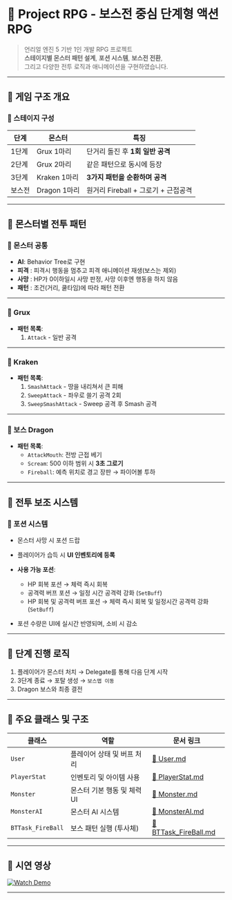 # 🐲 Project RPG - 보스전 중심 단계형 액션 RPG

> 언리얼 엔진 5 기반 1인 개발 RPG 프로젝트  
> **스테이지별 몬스터 패턴 설계**, **포션 시스템**, **보스전 전환**,  
> 그리고 다양한 전투 로직과 애니메이션을 구현하였습니다.

---

## 🧭 게임 구조 개요

### 📍 스테이지 구성

| 단계 | 몬스터  | 특징 |
|------|----------|--------|
| 1단계 | Grux 1마리 | 단거리 돌진 후 **1회 일반 공격** |
| 2단계 | Grux 2마리 | 같은 패턴으로 동시에 등장 |
| 3단계 | Kraken 1마리 | **3가지 패턴을 순환하며 공격** |
| 보스전 | Dragon 1마리 | 원거리 Fireball + 그로기 + 근접공격 |

---

## 🧪 몬스터별 전투 패턴

### 🧟 몬스터 공통
- **AI**: Behavior Tree로 구현
- **피격** : 피격시 행동을 멈추고 피격 애니메이션 재생(보스는 제외)
- **사망** : HP가 0이하일시 사망 판정, 사망 이후엔 행동을 하지 않음
- **패턴** : 조건(거리, 쿨타임)에 따라 패턴 전환

---

### 🦍 Grux

- **패턴 목록**: 
  1. `Attack` - 일반 공격

---

### 🐙 Kraken
- **패턴 목록**:
  1. `SmashAttack` - 땅을 내리쳐서 큰 피해
  2. `SweepAttack` - 좌우로 쓸기 공격 2회
  3. `SweepSmashAttack` - Sweep 공격 후 Smash 공격

---

### 🐉 보스 Dragon
- **패턴 목록**:
  - `AttackMouth`: 전방 근접 베기
  - `Scream`: 500 이하 범위 시 **3초 그로기**
  - `Fireball`: 예측 위치로 경고 장판 → 파이어볼 투하


---

## 🍯 전투 보조 시스템

### 💊 포션 시스템
- 몬스터 사망 시 포션 드랍
- 플레이어가 습득 시 **UI 인벤토리에 등록**
- **사용 가능 포션**:
  - HP 회복 포션 → 체력 즉시 회복
  - 공격력 버프 포션 → 일정 시간 공격력 강화 (`SetBuff`)
  - HP 회복 및 공격력 버프 포션 → 체력 즉시 회복 및 일정시간 공격력 강화 (`SetBuff`)

- 포션 수량은 UI에 실시간 반영되며, 소비 시 감소

---

## 📍 단계 진행 로직

1. 플레이어가 몬스터 처치 → Delegate를 통해 다음 단계 시작
3. 3단계 종료 → 포탈 생성 → `보스맵 이동`
4. Dragon 보스와 최종 결전

---

## 📂 주요 클래스 및 구조

| 클래스 | 역할 | 문서 링크 |
|--------|------|-----------|
| `User` | 플레이어 상태 및 버프 처리 | [📄 User.md](/docs/User.md) |
| `PlayerStat` | 인벤토리 및 아이템 사용 | [📄 PlayerStat.md](/docs/PlayerStat.md) |
| `Monster` | 몬스터 기본 행동 및 체력 UI | [📄 Monster.md](/docs/Monster.md) |
| `MonsterAI` | 몬스터 AI 시스템 | [📄 MonsterAI.md](/docs/MonsterAI.md) |
| `BTTask_FireBall` | 보스 패턴 실행 (투사체) | [📄 BTTask_FireBall.md](/docs/BTTask_FireBall.md) |

---

## 🎥 시연 영상

[![Watch Demo](http://img.youtube.com/vi/BvPEk9q_KU8/0.jpg)](https://www.youtube.com/watch?v=BvPEk9q_KU8)

---
